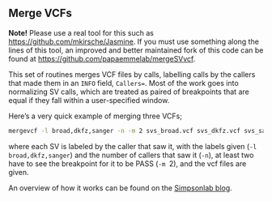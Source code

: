 ## Merge VCFs

**Note!** Please use a real tool for this such as https://github.com/mkirsche/Jasmine.  If you must use something along the lines of this tool, an improved and better maintained fork of this code can be found at https://github.com/papaemmelab/mergeSVvcf.

This set of routines merges VCF files by calls, labelling calls by the callers that
made them in an `INFO` field, `Callers=`.   Most of the work goes into normalizing
SV calls, which are treated as paired of breakpoints that are equal if they fall within
a user-specified window.

Here’s a very quick example of merging three VCFs; 

```bash
mergevcf -l broad,dkfz,sanger -n -m 2 svs_broad.vcf svs_dkfz.vcf svs_sanger.vcf > merged_svs.vcf
```

where each SV is labeled by the caller that saw it, with the labels given (`-l broad,dkfz,sanger`) and the number of callers that saw it (`-n`), at least two have to see the breakpoint for it to be PASS (`-m `2), and the vcf files are given.

An overview of how it works can be found on the [Simpsonlab blog](http://simpsonlab.github.io/2015/06/15/merging-sv-calls/).
